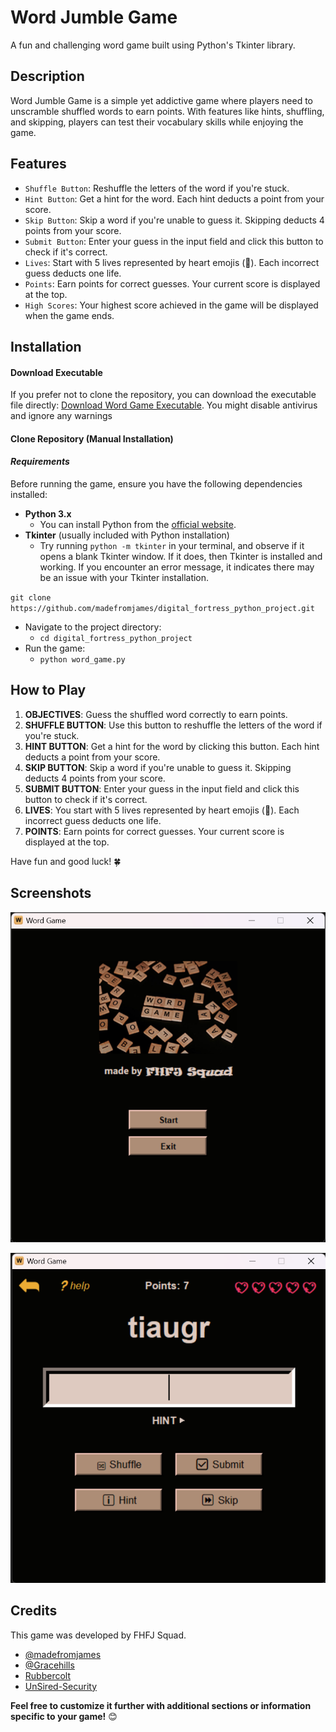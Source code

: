 # Word Jumble Game

A fun and challenging word game built using Python's Tkinter library.

## Description

Word Jumble Game is a simple yet addictive game where players need to unscramble shuffled words to earn points. With features like hints, shuffling, and skipping, players can test their vocabulary skills while enjoying the game.

## Features

- `Shuffle Button`: Reshuffle the letters of the word if you're stuck.
- `Hint Button`: Get a hint for the word. Each hint deducts a point from your score.
- `Skip Button`: Skip a word if you're unable to guess it. Skipping deducts 4 points from your score.
- `Submit Button`: Enter your guess in the input field and click this button to check if it's correct.
- `Lives`: Start with 5 lives represented by heart emojis (💖). Each incorrect guess deducts one life.
- `Points`: Earn points for correct guesses. Your current score is displayed at the top.
- `High Scores`: Your highest score achieved in the game will be displayed when the game ends.

## Installation

#### Download Executable

If you prefer not to clone the repository, you can download the executable file directly:
[Download Word Game Executable](https://github.com/madefromjames/digital_fortress_python_project/blob/main/word_game.exe). You might disable antivirus and ignore any warnings

#### Clone Repository (Manual Installation)

#### _Requirements_

Before running the game, ensure you have the following dependencies installed:

- **Python 3.x**
     - You can install Python from the [official website](https://www.python.org/downloads/).
- **Tkinter** (usually included with Python installation)
    - Try running `python -m tkinter` in your terminal, and observe if it opens a blank Tkinter window. If it does, then Tkinter is installed and working. If you encounter an error message, it indicates there may be an issue with your Tkinter installation.

`git clone https://github.com/madefromjames/digital_fortress_python_project.git`

- Navigate to the project directory:
    - `cd digital_fortress_python_project`
- Run the game:
    - `python word_game.py`

## How to Play

1. **OBJECTIVES**: Guess the shuffled word correctly to earn points.
2. **SHUFFLE BUTTON**: Use this button to reshuffle the letters of the word if you're stuck.
3. **HINT BUTTON**: Get a hint for the word by clicking this button. Each hint deducts a point from your score.
4. **SKIP BUTTON**: Skip a word if you're unable to guess it. Skipping deducts 4 points from your score.
5. **SUBMIT BUTTON**: Enter your guess in the input field and click this button to check if it's correct.
6. **LIVES**: You start with 5 lives represented by heart emojis (💖). Each incorrect guess deducts one life.
7. **POINTS**: Earn points for correct guesses. Your current score is displayed at the top.

Have fun and good luck! 🍀

## Screenshots

![Start Page](screenshots/start_page.png)

![Gameplay](screenshots/gameplay.png)

## Credits

This game was developed by FHFJ Squad.

- [@madefromjames](https://github.com/madefromjames)
- [@Gracehills](https://github.com/Gracehills)
- [Rubbercolt](https://github.com/Rubbercolt)
- [UnSired-Security](https://github.com/UnSired-Security)

__Feel free to customize it further with additional sections or information specific to your game!__ 😊